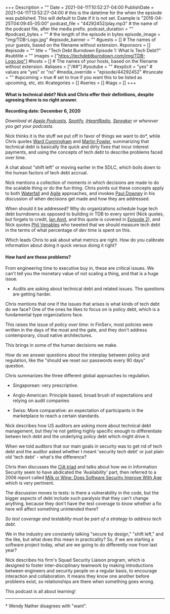 +++
Description = ""
Date = 2021-04-11T10:52:27-04:00
PublishDate = 2021-04-11T13:52:27-04:00 # this is the datetime for the when the epsiode was published. This will default to Date if it is not set. Example is "2016-04-25T04:09:45-05:00"
podcast_file = "44292452/play.mp3" # the name of the podcast file, after the media prefix.
podcast_duration = ""
#podcast_bytes = "" # the length of the episode in bytes
episode_image = "img/TDB-Logo.jpg"
#episode_banner = ""
#guests = [] # The names of your guests, based on the filename without extension.
#sponsors = []
#episode = ""
title = "Tech Debt Burndown Episode 1: What Is Tech Debt?"
#subtitle = ""
images = ["https://techdebtburndown.com/img/TDB-Logo.jpg"]
#hosts = [] # The names of your hosts, based on the filename without extension.
#aliases = ["/##"]
#youtube = ""
#explicit = "yes" # values are "yes" or "no"
#media_override = "episode/44292452"
#truncate = ""
#upcoming = true # set to true if you want this to be listed as upcoming, etc, etc
#categories = []
#series = []
#tags = []
+++

#### What is technical debt? Nick and Chris offer their definitions, despite agreeing there is no right answer. #### 

**Recording date: December 6, 2020**

*Download at [Apple Podcasts](https://podcastsconnect.apple.com/my-podcasts/the-tech-debt-burndown-podcast/1562710899), [Spotify](https://open.spotify.com/show/0t15PUgvQYNWQ6LYXJ8zkz), [iHeartRadio](https://iheart.com/podcast/81137852), [Spreaker](https://www.spreaker.com/show/the-tech-debt-burndown-podcast) or wherever you get your podcasts.*

Nick thinks it is the stuff we put off in favor of things we want to do\*, while Chris quotes [Ward Cunningham](https://en.wikipedia.org/wiki/Ward_Cunningham) and [Martin Fowler](https://martinfowler.com), summarizing that technical debt is  basically the quick and dirty fixes that incur interest payments, and using the concepts of tech debt to describe problems faced over time. 

A chat about "shift left" or moving earlier in the SDLC, which boils down to the human factors of tech debt accrual. 

Nick mentions a collection of moments in which decisions are made to do the scalable thing or do the fun thing. Chris points out these concepts apply to both [Waterfall](https://en.wikipedia.org/wiki/Waterfall_model "The waterfall model is a breakdown of project activities into linear sequential phases, where each phase depends on the deliverables of the previous one and corresponds to a specialisation of tasks- Wikipedia") and [Agile](https://en.wikipedia.org/wiki/Agile_software_development "Agile practices involve discovering requirements and developing solutions through the collaborative effort of self-organizing and cross-functional teams and their customers/end users - Wikipedia") approaches, and invokes [Paul Downey](https://twitter.com/psd) in his discussion of when decisions get made and how they are addressed.

When should it be addressed? Why do organizations schedule huge tech debt burndowns as opposed to building in TDB to every sprint (Nick quotes, but forgets to credit, [Ian Amit](https://techdebtburndown.com/guest/iamit/), and this quote is covered in [Episode 2](https://techdebtburndown.com/episode2/)), and Nick quotes [Phil Venables](https://www.philvenables.com/about) who tweeted that we should measure tech debt in the terms of what percentage of dev time is spent on this. 

Which leads Chris to ask about what metrics are right. How do you calibrate information about doing it quick versus doing it right? 

#### How hard are these problems? #### 

From engineering time to executive buy in, these are critical issues. We can't tell you the monetary value of not scaling a thing, and that is a huge issue. 

- Audits are asking about technical debt and related issues. The questions are getting harder. 

Chris mentions that one if the issues that arises is what kinds of tech debt do we face? One of the ones he likes to focus on is policy debt, which is a fundamental type organizations face. 

This raises the issue of *policy over time*: in FinServ, most policies were written in the days of the moat and the gate, and they don't address contemporary, cloud native architectures. 

This brings in some of the human decisions we make. 

How do we answer questions about the interplay between policy and regulation, like the "should we reset our passwords every 90 days" question. 

Chris summarizes the three different global approaches to regulation. 

- Singaporean: very prescriptive. 

- Anglo-American: Principle based, broad brush of expectations and relying on audit companies

- Swiss: More comparative: an expectation of participants in the marketplace to reach a certain standards.

Nick describes how US auditors are asking more about technical debt management, but they're not getting highly specific enough to differentiate betwen tech debt and the underlying policy debt which might drive it.

When we told auditors that our main goals in security was to get rid of tech debt and the auditor asked whether I meant 'security tech debt' or just plain old 'tech debt' - what's the difference?

Chris then discusses the [CIA triad](https://en.wikipedia.org/wiki/Information_security "Information security's primary focus is the balanced protection of the confidentiality, integrity, and availability of data (also known as the CIA triad) while maintaining a focus on efficient policy implementation, all without hampering organization productivity. - Wikipedia") and talks about how we in Information Security seem to have abdicated the 'Availability' part, then referred to a 2006 report called [Milk or Wine: Does Software Security Improve With Age](https://www.usenix.org/conference/15th-usenix-security-symposium/milk-or-wine-does-software-security-improve-age) which is very pertinent. 

The discussion moves to tests: is there a vulnerability in the code, but the bigger aspects of debt include such paralysis that they can't change anything, because they don't have the test coverage to know whether a fix here will affect something unintended there? 

*So test coverage and testability must be part of a strategy to address tech debt.* 

We in the industry are constantly talking "secure by design," "shift left," and the like, but what does this mean in practicality? So, if we are starting a software project today, what are we going to do differently now from last year?

Nick describes his firm's Squad Security Liaison program, which is designed to foster inter-disciplinary teamwork by making introductions between engineers and security people on a regular basis, to encourage interaction and collaboration. It means they know one another before problems exist, so relationships are there when something goes wrong. 


This podcast is all about learning! 

------------
\* Wendy Nather disagrees with "want".